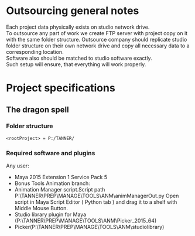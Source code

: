# Outsourcing general notes
Each project data physically exists on studio network drive.  
To outsource any part of work we create FTP server with project copy on it with the same folder structure. Outsource company should replicate studio folder structure on their own network drive and copy all necessary data to a corresponding location.  
Software also should be matched to studio software exactly.  
Such setup will ensure, that everything will work properly.

# Project specifications
## The dragon spell
### Folder structure
`<rootProject> = P:/TANNER/`
### Required software and plugins
Any user:
- Maya 2015 Extension 1 Service Pack 5
- Bonus Tools
Animation branch:  
- Animation Manager script.Script path P:\TANNER\PREP\MANAGE\TOOLS\ANM\animManagerOut.py Open script in Maya Script Editor ( Python tab ) and drag it to a shelf with Middle Mouse Button. 
- Studio library plugin for Maya (P:\TANNER\PREP\MANAGE\TOOLS\ANM\Picker_2015_64\)
- Picker(P:\TANNER\PREP\MANAGE\TOOLS\ANM\studiolibrary\)